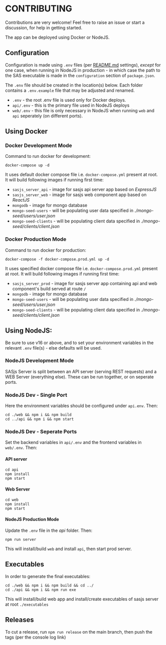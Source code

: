 # CONTRIBUTING

Contributions are very welcome!  Feel free to raise an issue or start a discussion, for help in getting started.

The app can be deployed using Docker or NodeJS.

## Configuration

Configuration is made using `.env` files (per [README.md](https://github.com/sasjs/server#env-var-configuration) settings), _except_ for one case, when running in NodeJS in production - in which case the path to the SAS executable is made in the `configuration` section of `package.json`.

The `.env` file should be created in the location(s) below.  Each folder contains a `.env.example` file that may be adjusted and renamed.

* `.env` - the root .env file is used only for Docker deploys.
* `api/.env` - this is the primary file used in NodeJS deploys
* `web/.env` - this file is only necessary in NodeJS when running `web` and `api` seperately (on different ports).


## Using Docker

### Docker Development Mode

Command to run docker for development:

```
docker-compose up -d
```

It uses default docker compose file i.e. `docker-compose.yml` present at root.
It will build following images if running first time:

- `sasjs_server_api` - image for sasjs api server app based on _ExpressJS_
- `sasjs_server_web` - image for sasjs web component app based on _ReactJS_
- `mongodb` - image for mongo database
- `mongo-seed-users` - will be populating user data specified in _./mongo-seed/users/user.json_
- `mongo-seed-clients` - will be populating client data specified in _./mongo-seed/clients/client.json_


### Docker Production Mode

Command to run docker for production:

```
docker-compose -f docker-compose.prod.yml up -d
```

It uses specified docker compose file i.e. `docker-compose.prod.yml` present at root.
It will build following images if running first time:

- `sasjs_server_prod` - image for sasjs server app containing api and web component's build served at route `/`
- `mongodb` - image for mongo database
- `mongo-seed-users` - will be populating user data specified in _./mongo-seed/users/user.json_
- `mongo-seed-clients` - will be populating client data specified in _./mongo-seed/clients/client.json_

## Using NodeJS:

Be sure to use v16 or above, and to set your environment variables in the relevant `.env` file(s) - else defaults will be used.

### NodeJS Development Mode

SASjs Server is split between an API server (serving REST requests) and a WEB Server (everything else).  These can be run together, or on seperate ports.

### NodeJS Dev - Single Port

Here the environment variables should be configured under `api.env`.  Then:

```
cd ./web && npm i && npm build
cd ../api && npm i && npm start
```

### NodeJS Dev - Seperate Ports

Set the backend variables in `api/.env` and the frontend variables in `web/.env`. Then:

#### API server
```
cd api
npm install
npm start
```

#### Web Server 

```
cd web
npm install
npm start
```

#### NodeJS Production Mode

Update the `.env` file in the *api* folder.  Then:

```
npm run server
```

This will install/build `web` and install `api`, then start prod server.


## Executables

In order to generate the final executables:

```
cd ./web && npm i && npm build && cd ../
cd ./api && npm i && npm run exe
```

This will install/build web app and install/create executables of sasjs server at root `./executables`

## Releases

To cut a release, run `npm run release` on the main branch, then push the tags (per the console log link)
